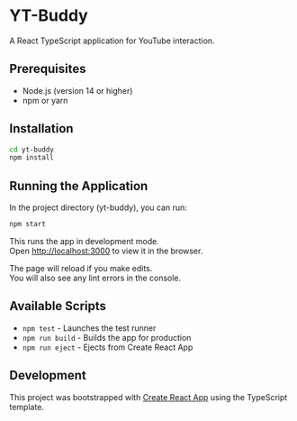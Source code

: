 # YT-Buddy

A React TypeScript application for YouTube interaction.

## Prerequisites

- Node.js (version 14 or higher)
- npm or yarn

## Installation

```bash
cd yt-buddy
npm install
```

## Running the Application

In the project directory (yt-buddy), you can run:

```bash
npm start
```

This runs the app in development mode.\
Open [http://localhost:3000](http://localhost:3000) to view it in the browser.

The page will reload if you make edits.\
You will also see any lint errors in the console.

## Available Scripts

- `npm test` - Launches the test runner
- `npm run build` - Builds the app for production
- `npm run eject` - Ejects from Create React App

## Development

This project was bootstrapped with [Create React App](https://github.com/facebook/create-react-app) using the TypeScript template.